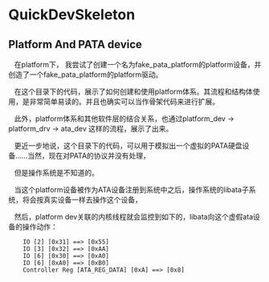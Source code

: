 # QuickDevSkeleton

## Platform And PATA device
    在platform下， 我尝试了创建一个名为fake_pata_platform的platform设备，并创造了一个fake_pata_platform的platform驱动。
    
    在这个目录下的代码，展示了如何创建和使用platform体系。其流程和结构体使用，是非常简单易读的。并且也确实可以当作骨架代码来进行扩展。
    
    此外，platform体系和其他软件层的结合关系，也通过platform_dev -> platform_drv -> ata_dev 这样的流程，展示了出来。
    
    更近一步地说，这个目录下的代码，可以用于模拟出一个虚拟的PATA硬盘设备……当然，现在对PATA的协议并没有处理，
    
    但是操作系统是不知道的。
    
    当这个platform设备被作为ATA设备注册到系统中之后，操作系统的libata子系统，将会按真实设备一样去操作这个设备，
    
    然后，platform dev关联的内核线程就会监控到如下的，libata向这个虚假ata设备的操作动作：
```
    IO [2] [0x31] ==> [0x55]
    IO [3] [0x32] ==> [0xAA]
    IO [6] [0x30] ==> [0xA0]
    IO [6] [0xA0] ==> [0xB0]
    Controller Reg [ATA_REG_DATA] [0xA] ==> [0x8]
```
